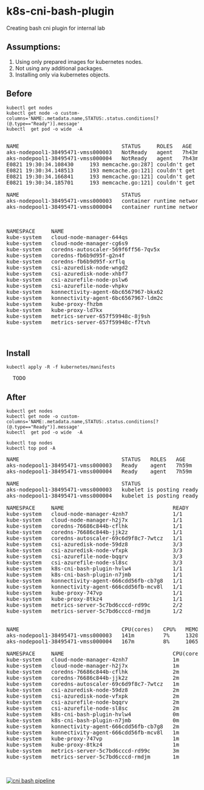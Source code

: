 # k8s-cni-bash-plugin
Creating bash cni plugin for internal lab


## Assumptions:

1. Using only prepared images for kubernetes nodes.
2. Not using any additional packages.
3. Installing only via kubernetes objects. 


## Before

```console
kubectl get nodes
kubectl get node -o custom-columns='NAME:.metadata.name,STATUS:.status.conditions[?(@.type=="Ready")].message'
kubectl  get pod -o wide  -A
```

<pre>

NAME                                STATUS     ROLES   AGE     VERSION
aks-nodepool1-38495471-vmss000003   NotReady   agent   7h43m   v1.25.11
aks-nodepool1-38495471-vmss000004   NotReady   agent   7h43m   v1.25.11
E0821 19:30:34.108430     193 memcache.go:287] couldn't get resource list for metrics.k8s.io/v1beta1: the server is currently unable to handle the request
E0821 19:30:34.148513     193 memcache.go:121] couldn't get resource list for metrics.k8s.io/v1beta1: the server is currently unable to handle the request
E0821 19:30:34.166841     193 memcache.go:121] couldn't get resource list for metrics.k8s.io/v1beta1: the server is currently unable to handle the request
E0821 19:30:34.185701     193 memcache.go:121] couldn't get resource list for metrics.k8s.io/v1beta1: the server is currently unable to handle the request
  
NAME                                STATUS
aks-nodepool1-38495471-vmss000003   container runtime network not ready: NetworkReady=false reason:NetworkPluginNotReady message:Network plugin returns error: cni plugin not initialized
aks-nodepool1-38495471-vmss000004   container runtime network not ready: NetworkReady=false reason:NetworkPluginNotReady message:Network plugin returns error: cni plugin not initialized



NAMESPACE     NAME                                           READY   STATUS    RESTARTS         AGE     IP           NODE                                NOMINATED NODE   READINESS GATES
kube-system   cloud-node-manager-644qs                       1/1     Running   1 (6h17m ago)    7h38m   10.224.0.6   aks-nodepool1-38495471-vmss000003   <none>           <none>
kube-system   cloud-node-manager-cg6s9                       1/1     Running   5 (6h35m ago)    7h38m   10.224.0.5   aks-nodepool1-38495471-vmss000004   <none>           <none>
kube-system   coredns-autoscaler-569f6ff56-7qv5x             0/1     Pending   0                7h38m   <none>       <none>                              <none>           <none>
kube-system   coredns-fb6b9d95f-g2n4f                        0/1     Pending   0                7h38m   <none>       <none>                              <none>           <none>
kube-system   coredns-fb6b9d95f-xrflq                        0/1     Pending   0                7h38m   <none>       <none>                              <none>           <none>
kube-system   csi-azuredisk-node-wngd2                       3/3     Running   3 (6h17m ago)    7h38m   10.224.0.6   aks-nodepool1-38495471-vmss000003   <none>           <none>
kube-system   csi-azuredisk-node-xhbf7                       3/3     Running   15 (6h35m ago)   7h38m   10.224.0.5   aks-nodepool1-38495471-vmss000004   <none>           <none>
kube-system   csi-azurefile-node-pslw6                       3/3     Running   3 (6h17m ago)    7h38m   10.224.0.6   aks-nodepool1-38495471-vmss000003   <none>           <none>
kube-system   csi-azurefile-node-vhpkv                       3/3     Running   15 (6h35m ago)   7h38m   10.224.0.5   aks-nodepool1-38495471-vmss000004   <none>           <none>
kube-system   konnectivity-agent-6bc6567967-bkx62            1/1     Running   5 (6h35m ago)    7h38m   10.224.0.5   aks-nodepool1-38495471-vmss000004   <none>           <none>
kube-system   konnectivity-agent-6bc6567967-ldm2c            1/1     Running   1 (6h17m ago)    7h38m   10.224.0.6   aks-nodepool1-38495471-vmss000003   <none>           <none>
kube-system   kube-proxy-fhzbm                               1/1     Running   5 (6h35m ago)    7h38m   10.224.0.5   aks-nodepool1-38495471-vmss000004   <none>           <none>
kube-system   kube-proxy-ld7kx                               1/1     Running   1 (6h17m ago)    7h38m   10.224.0.6   aks-nodepool1-38495471-vmss000003   <none>           <none>
kube-system   metrics-server-657f59948c-8j9sh                0/2     Pending   0                7h38m   <none>       <none>                              <none>           <none>
kube-system   metrics-server-657f59948c-f7tvh                0/2     Pending   0                7h38m   <none>       <none>                              <none>           <none>

  
</pre>


## Install

```console
kubectl apply -R -f kubernetes/manifests
```

<pre>
  TODO
</pre>

## After

```console
kubectl get nodes
kubectl get node -o custom-columns='NAME:.metadata.name,STATUS:.status.conditions[?(@.type=="Ready")].message'
kubectl  get pod -o wide  -A

kubectl top nodes
kubectl top pod -A

```
<pre>
NAME                                STATUS   ROLES   AGE     VERSION
aks-nodepool1-38495471-vmss000003   Ready    agent   7h59m   v1.25.11
aks-nodepool1-38495471-vmss000004   Ready    agent   7h59m   v1.25.11

NAME                                STATUS
aks-nodepool1-38495471-vmss000003   kubelet is posting ready status. AppArmor enabled
aks-nodepool1-38495471-vmss000004   kubelet is posting ready status. AppArmor enabled

NAMESPACE     NAME                                  READY   STATUS    RESTARTS     AGE     IP            NODE                                NOMINATED NODE   READINESS GATES
kube-system   cloud-node-manager-4znh7              1/1     Running   0            3m3s    10.224.0.6    aks-nodepool1-38495471-vmss000003   <none>           <none>
kube-system   cloud-node-manager-h2j7x              1/1     Running   0            3m6s    10.224.0.5    aks-nodepool1-38495471-vmss000004   <none>           <none>
kube-system   coredns-76686c844b-cflhk              1/1     Running   0            3m9s    10.240.3.12   aks-nodepool1-38495471-vmss000003   <none>           <none>
kube-system   coredns-76686c844b-jjk2z              1/1     Running   0            3m9s    10.240.3.14   aks-nodepool1-38495471-vmss000003   <none>           <none>
kube-system   coredns-autoscaler-69c6d9f8c7-7wtcz   1/1     Running   0            3m9s    10.240.3.15   aks-nodepool1-38495471-vmss000003   <none>           <none>
kube-system   csi-azuredisk-node-59dz8              3/3     Running   0            3m1s    10.224.0.5    aks-nodepool1-38495471-vmss000004   <none>           <none>
kube-system   csi-azuredisk-node-vfxpk              3/3     Running   0            3m4s    10.224.0.6    aks-nodepool1-38495471-vmss000003   <none>           <none>
kube-system   csi-azurefile-node-bqqrv              3/3     Running   0            3m3s    10.224.0.5    aks-nodepool1-38495471-vmss000004   <none>           <none>
kube-system   csi-azurefile-node-sl8sc              3/3     Running   0            3m2s    10.224.0.6    aks-nodepool1-38495471-vmss000003   <none>           <none>
kube-system   k8s-cni-bash-plugin-hvlw4             1/1     Running   0            2m37s   10.224.0.6    aks-nodepool1-38495471-vmss000003   <none>           <none>
kube-system   k8s-cni-bash-plugin-n7jmb             1/1     Running   0            2m37s   10.224.0.5    aks-nodepool1-38495471-vmss000004   <none>           <none>
kube-system   konnectivity-agent-666cdd56fb-cb7g8   1/1     Running   0            3m9s    10.224.0.5    aks-nodepool1-38495471-vmss000004   <none>           <none>
kube-system   konnectivity-agent-666cdd56fb-mcv8l   1/1     Running   0            3m9s    10.224.0.6    aks-nodepool1-38495471-vmss000003   <none>           <none>
kube-system   kube-proxy-747vp                      1/1     Running   0            3m1s    10.224.0.6    aks-nodepool1-38495471-vmss000003   <none>           <none>
kube-system   kube-proxy-8tkz4                      1/1     Running   0            3m      10.224.0.5    aks-nodepool1-38495471-vmss000004   <none>           <none>
kube-system   metrics-server-5c7bd6cccd-rd99c       2/2     Running   0            3m9s    10.240.3.13   aks-nodepool1-38495471-vmss000003   <none>           <none>
kube-system   metrics-server-5c7bd6cccd-rmdjm       1/2     Running   3 (4s ago)   3m9s    10.240.4.20   aks-nodepool1-38495471-vmss000004   <none>           <none>  


NAME                                CPU(cores)   CPU%   MEMORY(bytes)   MEMORY%   
aks-nodepool1-38495471-vmss000003   141m         7%     1320Mi          61%       
aks-nodepool1-38495471-vmss000004   167m         8%     1065Mi          49%     
  
NAMESPACE     NAME                                  CPU(cores)   MEMORY(bytes)   
kube-system   cloud-node-manager-4znh7              1m           16Mi            
kube-system   cloud-node-manager-h2j7x              1m           17Mi            
kube-system   coredns-76686c844b-cflhk              2m           13Mi            
kube-system   coredns-76686c844b-jjk2z              2m           13Mi            
kube-system   coredns-autoscaler-69c6d9f8c7-7wtcz   1m           8Mi             
kube-system   csi-azuredisk-node-59dz8              2m           22Mi            
kube-system   csi-azuredisk-node-vfxpk              2m           42Mi            
kube-system   csi-azurefile-node-bqqrv              2m           34Mi            
kube-system   csi-azurefile-node-sl8sc              2m           20Mi            
kube-system   k8s-cni-bash-plugin-hvlw4             0m           0Mi             
kube-system   k8s-cni-bash-plugin-n7jmb             0m           0Mi             
kube-system   konnectivity-agent-666cdd56fb-cb7g8   2m           14Mi            
kube-system   konnectivity-agent-666cdd56fb-mcv8l   1m           12Mi            
kube-system   kube-proxy-747vp                      1m           13Mi            
kube-system   kube-proxy-8tkz4                      1m           11Mi            
kube-system   metrics-server-5c7bd6cccd-rd99c       3m           24Mi            
kube-system   metrics-server-5c7bd6cccd-rmdjm       1m           7Mi 

  
</pre>



[![cni bash pipeline](https://github.com/djkormo/k8s-cni-bash-plugin/actions/workflows/build-all.yml/badge.svg)](https://github.com/djkormo/k8s-cni-bash-plugin/actions/workflows/build-all.yml)
